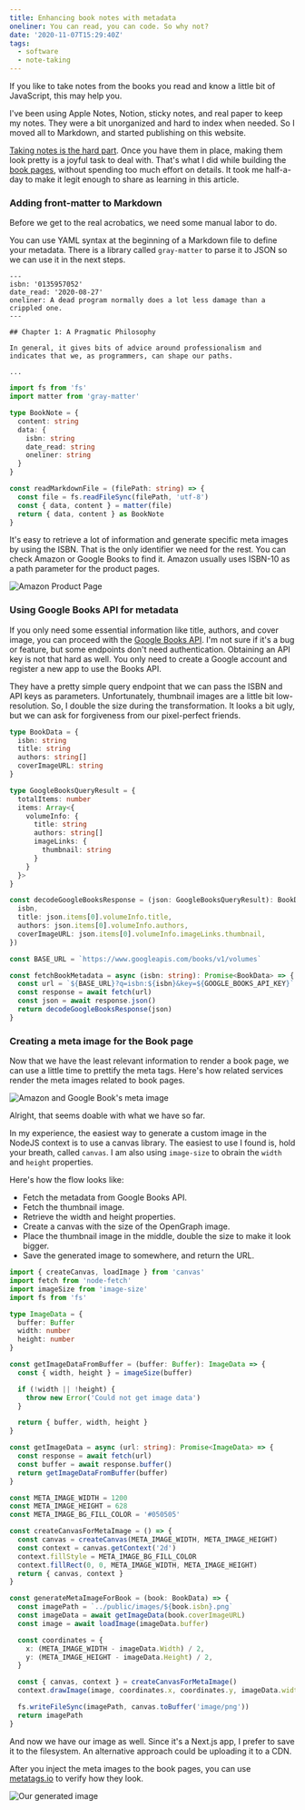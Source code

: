 ```yaml
---
title: Enhancing book notes with metadata
oneliner: You can read, you can code. So why not?
date: '2020-11-07T15:29:40Z'
tags:
  - software
  - note-taking
---
```


If you like to take notes from the books you read and know a little bit of JavaScript, this may help you.

I've been using Apple Notes, Notion, sticky notes, and real paper to keep my notes.
They were a bit unorganized and hard to index when needed.
So I moved all to Markdown, and started publishing on this website.

[Taking notes is the hard part](/articles/how-do-I-read?target=blank).
Once you have them in place, making them look pretty is a joyful task to deal with.
That's what I did while building the [book pages](/books?target=blank), without spending too much effort on details.
It took me half-a-day to make it legit enough to share as learning in this article.

### Adding front-matter to Markdown

Before we get to the real acrobatics, we need some manual labor to do.

You can use YAML syntax at the beginning of a Markdown file to define your metadata.
There is a library called `gray-matter` to parse it to JSON so we can use it in the next steps.

```
---
isbn: '0135957052'
date_read: '2020-08-27'
oneliner: A dead program normally does a lot less damage than a crippled one.
---

## Chapter 1: A Pragmatic Philosophy

In general, it gives bits of advice around professionalism and indicates that we, as programmers, can shape our paths.

...
```

```ts
import fs from 'fs'
import matter from 'gray-matter'

type BookNote = {
  content: string
  data: {
    isbn: string
    date_read: string
    oneliner: string
  }
}

const readMarkdownFile = (filePath: string) => {
  const file = fs.readFileSync(filePath, 'utf-8')
  const { data, content } = matter(file)
  return { data, content } as BookNote
}
```

It's easy to retrieve a lot of information and generate specific meta images by using the ISBN.
That is the only identifier we need for the rest. You can check Amazon or Google Books to find it.
Amazon usually uses ISBN-10 as a path parameter for the product pages.

![Amazon Product Page](/images/articles/enhancing-book-notes/amazon-isbn.png)

### Using Google Books API for metadata

If you only need some essential information like title, authors, and cover image, you can proceed with the [Google Books API](https://developers.google.com/books/).
I'm not sure if it's a bug or feature, but some endpoints don't need authentication.
Obtaining an API key is not that hard as well.
You only need to create a Google account and register a new app to use the Books API.

They have a pretty simple query endpoint that we can pass the ISBN and API keys as parameters.
Unfortunately, thumbnail images are a little bit low-resolution.
So, I double the size during the transformation.
It looks a bit ugly, but we can ask for forgiveness from our pixel-perfect friends.

```ts
type BookData = {
  isbn: string
  title: string
  authors: string[]
  coverImageURL: string
}

type GoogleBooksQueryResult = {
  totalItems: number
  items: Array<{
    volumeInfo: {
      title: string
      authors: string[]
      imageLinks: {
        thumbnail: string
      }
    }
  }>
}

const decodeGoogleBooksResponse = (json: GoogleBooksQueryResult): BookData => ({
  isbn,
  title: json.items[0].volumeInfo.title,
  authors: json.items[0].volumeInfo.authors,
  coverImageURL: json.items[0].volumeInfo.imageLinks.thumbnail,
})

const BASE_URL = `https://www.googleapis.com/books/v1/volumes`

const fetchBookMetadata = async (isbn: string): Promise<BookData> => {
  const url = `${BASE_URL}?q=isbn:${isbn}&key=${GOOGLE_BOOKS_API_KEY}`
  const response = await fetch(url)
  const json = await response.json()
  return decodeGoogleBooksResponse(json)
}
```

### Creating a meta image for the Book page

Now that we have the least relevant information to render a book page, we can use a little time to prettify the meta tags.
Here's how related services render the meta images related to book pages.

![Amazon and Google Book's meta image](/images/articles/enhancing-book-notes/meta-amazon-google.png)

Alright, that seems doable with what we have so far.

In my experience, the easiest way to generate a custom image in the NodeJS context is to use a canvas library.
The easiest to use I found is, hold your breath, called `canvas`.
I am also using `image-size` to obrain the `width` and `height` properties.

Here's how the flow looks like:

- Fetch the metadata from Google Books API.
- Fetch the thumbnail image.
- Retrieve the width and height properties.
- Create a canvas with the size of the OpenGraph image.
- Place the thumbnail image in the middle, double the size to make it look bigger.
- Save the generated image to somewhere, and return the URL.

```ts
import { createCanvas, loadImage } from 'canvas'
import fetch from 'node-fetch'
import imageSize from 'image-size'
import fs from 'fs'

type ImageData = {
  buffer: Buffer
  width: number
  height: number
}

const getImageDataFromBuffer = (buffer: Buffer): ImageData => {
  const { width, height } = imageSize(buffer)

  if (!width || !height) {
    throw new Error('Could not get image data')
  }

  return { buffer, width, height }
}

const getImageData = async (url: string): Promise<ImageData> => {
  const response = await fetch(url)
  const buffer = await response.buffer()
  return getImageDataFromBuffer(buffer)
}

const META_IMAGE_WIDTH = 1200
const META_IMAGE_HEIGHT = 628
const META_IMAGE_BG_FILL_COLOR = '#050505'

const createCanvasForMetaImage = () => {
  const canvas = createCanvas(META_IMAGE_WIDTH, META_IMAGE_HEIGHT)
  const context = canvas.getContext('2d')
  context.fillStyle = META_IMAGE_BG_FILL_COLOR
  context.fillRect(0, 0, META_IMAGE_WIDTH, META_IMAGE_HEIGHT)
  return { canvas, context }
}

const generateMetaImageForBook = (book: BookData) => {
  const imagePath = `../public/images/${book.isbn}.png`
  const imageData = await getImageData(book.coverImageURL)
  const image = await loadImage(imageData.buffer)

  const coordinates = {
    x: (META_IMAGE_WIDTH - imageData.Width) / 2,
    y: (META_IMAGE_HEIGHT - imageData.Height) / 2,
  }

  const { canvas, context } = createCanvasForMetaImage()
  context.drawImage(image, coordinates.x, coordinates.y, imageData.width, imageData.height)

  fs.writeFileSync(imagePath, canvas.toBuffer('image/png'))
  return imagePath
}
```

And now we have our image as well.
Since it's a Next.js app, I prefer to save it to the filesystem.
An alternative approach could be uploading it to a CDN.

After you inject the meta images to the book pages,
you can use [metatags.io](https://metatags.io) to verify how they look.

![Our generated image](/images/articles/enhancing-book-notes/meta-screenshot.png)
